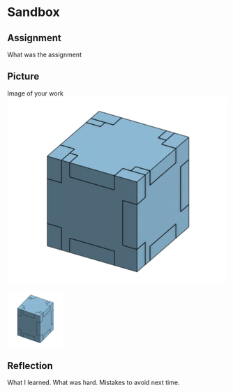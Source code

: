 # Sandbox

## Assignment

What was the assignment

## Picture

Image of your work
![The Box](https://github.com/OneCHSEngr/Sandbox/blob/master/images/TheBox.jpg?raw=true)

<img src="https://github.com/OneCHSEngr/Sandbox/blob/master/images/TheBox.jpg?raw=true" alt="The Box" style="width:128px;height:128px;">

## Reflection

What I learned. What was hard.  Mistakes to avoid next time.
